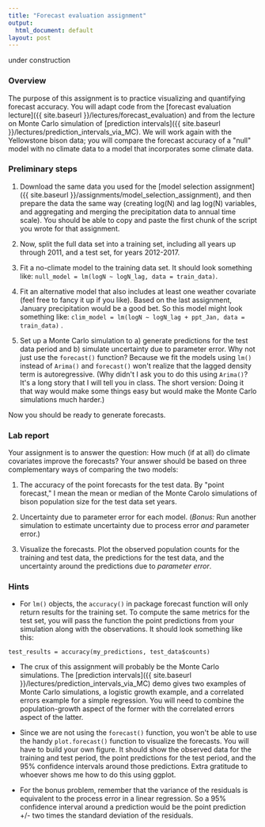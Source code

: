 ```yaml
---
title: "Forecast evaluation assignment"
output:
  html_document: default
layout: post
---
```


under construction

### Overview  ###

The purpose of this assignment is to practice visualizing and quantifying forecast accuracy. 
You will adapt code from the [forecast evaluation lecture]({{ site.baseurl }}/lectures/forecast_evaluation) 
and from the lecture on Monte Carlo simulation of [prediction intervals]({{ site.baseurl }}/lectures/prediction_intervals_via_MC). We will
work again with the Yellowstone bison data; you will compare 
the forecast accuracy of a "null" model with no climate data to a
model that incorporates some climate data.

### Preliminary steps

1. Download the same data you used for the [model selection assignment]({{ site.baseurl }}/assignments/model_selection_assignment), and then prepare the data the same way
(creating log(N) and lag log(N) variables, and aggregating and merging the 
precipitation data to annual time scale). You should be able to copy and paste
the first chunk of the script you wrote for that assignment.

2. Now, split the full data set into a training set, including all years
up through 2011, and a test set, for years 2012-2017.

3. Fit a no-climate model to the training data set. It should look something 
like: `null_model = lm(logN ~ logN_lag, data = train_data)`.

4. Fit an alternative model that also includes at least one weather covariate
(feel free to fancy it up if you like). 
Based on the last assignment, January precipitation would be a good bet. So
this model might look something like: 
`clim_model = lm(logN ~ logN_lag + ppt_Jan, data = train_data)` .

5. Set up a Monte Carlo simulation to a) generate predictions for the 
test data period and b) simulate uncertainty due to parameter error.
Why not just use the `forecast()` function? Because we fit the models using
`lm()` instead of `Arima()` and `forecast()` won't realize that 
the lagged density term is autoregressive. (Why didn't I ask you
to do this using `Arima()`? It's a long story that I will tell you
in class. The short version: Doing it that way would make some
things easy but would make the Monte Carlo simulations much
harder.) 

Now you should be ready to generate forecasts.

### Lab report

Your assignment is to answer the question: How much (if at all) do
climate covariates improve the forecasts? Your answer should be based
on three complementary ways of comparing the two models:

1. The accuracy of the point forecasts for the test data. By "point forecast,"
I mean the mean or median of the Monte Carolo simulations of bison population size 
for the test data set years.

2. Uncertainty due to parameter error for each model. (*Bonus:* 
Run another simulation to estimate uncertainty due to
process error *and* parameter error.)

3. Visualize the forecasts. Plot the observed population counts for the 
training and test data, the predictions for the test data, and the uncertainty
around the predictions due to *parameter error*. 


### Hints

* For `lm()` objects, the `accuracy()` in package forecast
function will only return results for the training set. To compute 
the same metrics for the test set, you will pass the function 
the point predictions from your simulation along with the observations. 
It should look something like this:
```
test_results = accuracy(my_predictions, test_data$counts)
```
* The crux of this assignment will probably be the Monte Carlo simulations.
The [prediction intervals]({{ site.baseurl }}/lectures/prediction_intervals_via_MC)
demo gives two examples of Monte Carlo simulations, a logistic growth example, 
and a correlated errors example for a simple regression. You will need to 
combine the population-growth aspect of the former with the correlated errors
aspect of the latter.

* Since we are not using the `forecast()` function, you won't
be able to use the handy `plot.forecast()` function to visualize
the forecasts. You will have to build your own figure. It should 
show the observed data for the training and test period, the
point predictions for the test period, and the 95% confidence
intervals around those predictions. Extra gratitude to
whoever shows me how to do this using ggplot. 

* For the bonus problem, remember that the variance of the residuals 
is equivalent to the process error in a linear regression.
So a 95% confidence interval around a prediction would be the 
point prediction +/- two times the standard deviation of the 
residuals.
